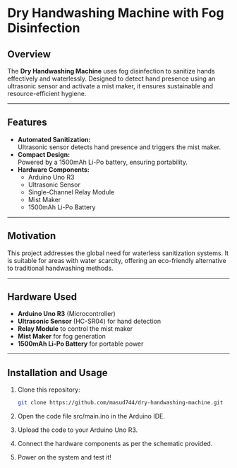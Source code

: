 # Dry Handwashing Machine with Fog Disinfection  

## Overview  
The **Dry Handwashing Machine** uses fog disinfection to sanitize hands effectively and waterlessly. Designed to detect hand presence using an ultrasonic sensor and activate a mist maker, it ensures sustainable and resource-efficient hygiene.  

---

## Features  
- **Automated Sanitization:**  
   Ultrasonic sensor detects hand presence and triggers the mist maker.  
- **Compact Design:**  
   Powered by a 1500mAh Li-Po battery, ensuring portability.  
- **Hardware Components:**  
  - Arduino Uno R3  
  - Ultrasonic Sensor  
  - Single-Channel Relay Module  
  - Mist Maker  
  - 1500mAh Li-Po Battery  

---

## Motivation  
This project addresses the global need for waterless sanitization systems. It is suitable for areas with water scarcity, offering an eco-friendly alternative to traditional handwashing methods.  

---

## Hardware Used  
- **Arduino Uno R3** (Microcontroller)  
- **Ultrasonic Sensor** (HC-SR04) for hand detection  
- **Relay Module** to control the mist maker  
- **Mist Maker** for fog generation  
- **1500mAh Li-Po Battery** for portable power  

---

## Installation and Usage  
1. Clone this repository:  
   ```bash
   git clone https://github.com/masud744/dry-handwashing-machine.git

2. Open the code file src/main.ino in the Arduino IDE.


3. Upload the code to your Arduino Uno R3.


4. Connect the hardware components as per the schematic provided.


5. Power on the system and test it!
